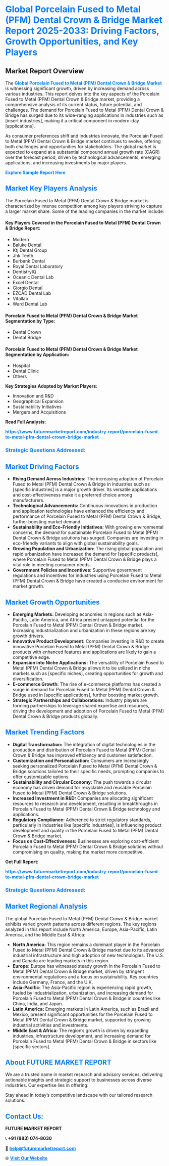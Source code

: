 <h1 style="color: #007BFF;">Global Porcelain Fused to Metal (PFM) Dental Crown & Bridge Market Report 2025-2033: Driving Factors, Growth Opportunities, and Key Players</h1>

<section id="overview">
<h2>Market Report Overview</h2>
<p>The <a href="https://www.futuremarketreport.com/industry-report/porcelain-fused-to-metal-pfm-dental-crown-bridge-market" style="color: #007BFF; text-decoration: none;"><strong>Global Porcelain Fused to Metal (PFM) Dental Crown & Bridge Market</strong></a> is witnessing significant growth, driven by increasing demand across various industries. This report delves into the key aspects of the Porcelain Fused to Metal (PFM) Dental Crown & Bridge market, providing a comprehensive analysis of its current status, future potential, and challenges. The demand for Porcelain Fused to Metal (PFM) Dental Crown & Bridge has surged due to its wide-ranging applications in industries such as [insert industries], making it a critical component in modern-day [applications].</p>
<p>As consumer preferences shift and industries innovate, the Porcelain Fused to Metal (PFM) Dental Crown & Bridge market continues to evolve, offering both challenges and opportunities for stakeholders. The global market is expected to expand at a substantial compound annual growth rate (CAGR) over the forecast period, driven by technological advancements, emerging applications, and increasing investments by major players.</p>
</section>

<section id="overview">
<p><a href="https://www.futuremarketreport.com/request-sample/reportId=79400" style="color: #007BFF; text-decoration: none;"><strong>Explore Sample Report Here</strong></a></p>
</section>

<section id="key-players">
<h2 style="color: #007BFF;">Market Key Players Analysis</h2>
<p>The Porcelain Fused to Metal (PFM) Dental Crown & Bridge market is characterized by intense competition among key players striving to capture a larger market share. Some of the leading companies in the market include:</p>
<h4>Key Players Covered in the Porcelain Fused to Metal (PFM) Dental Crown & Bridge Report:</h4>
<ul><li>Modern</li><li>Baluke Dental</li><li>Ktj Dental Group</li><li>Jhk Teeth</li><li>Burbank Dental</li><li>Royal Dental Laboratory</li><li>DentistryIQ</li><li>Oceanic Dental Lab</li><li>Excel Dental</li><li>Giorgio Dental</li><li>EZCAD Dental Lab</li><li>Vitallab</li><li>Ward Dental Lab</li></ul>
<h4>Porcelain Fused to Metal (PFM) Dental Crown & Bridge Market Segmentation by Type:</h4>
<ul><li>Dental Crown</li><li>Dental Bridge</li></ul>

<h4>Porcelain Fused to Metal (PFM) Dental Crown & Bridge Market Segmentation by Application:</h4>
<ul><li>Hospital</li><li>Dental Clinic</li><li>Others</li></ul>
<p><strong>Key Strategies Adopted by Market Players:</strong></p>
<ul>
<li>Innovation and R&D</li>
<li>Geographical Expansion</li>
<li>Sustainability Initiatives</li>
<li>Mergers and Acquisitions</li>
</ul>
</section>

<section>
<p><strong>Read Full Analysis: </strong></p><a href="https://www.futuremarketreport.com/industry-report/porcelain-fused-to-metal-pfm-dental-crown-bridge-market" style="color: #007BFF; text-decoration: none;"><strong>https://www.futuremarketreport.com/industry-report/porcelain-fused-to-metal-pfm-dental-crown-bridge-market</strong></a>
<h3 style="color: #007BFF;">Strategic Questions Addressed:</h3>
</section>

<section id="driving-factors">
<h2 style="color: #007BFF;">Market Driving Factors</h2>
<ul>
<li><strong>Rising Demand Across Industries:</strong> The increasing adoption of Porcelain Fused to Metal (PFM) Dental Crown & Bridge in industries such as [specific industries] is a major growth driver. Its versatile applications and cost-effectiveness make it a preferred choice among manufacturers.</li>
<li><strong>Technological Advancements:</strong> Continuous innovations in production and application technologies have enhanced the efficiency and performance of Porcelain Fused to Metal (PFM) Dental Crown & Bridge, further boosting market demand.</li>
<li><strong>Sustainability and Eco-Friendly Initiatives:</strong> With growing environmental concerns, the demand for sustainable Porcelain Fused to Metal (PFM) Dental Crown & Bridge solutions has surged. Companies are investing in eco-friendly variants to align with global sustainability goals.</li>
<li><strong>Growing Population and Urbanization:</strong> The rising global population and rapid urbanization have increased the demand for [specific products], where Porcelain Fused to Metal (PFM) Dental Crown & Bridge plays a vital role in meeting consumer needs.</li>
<li><strong>Government Policies and Incentives:</strong> Supportive government regulations and incentives for industries using Porcelain Fused to Metal (PFM) Dental Crown & Bridge have created a conducive environment for market growth.</li>
</ul>
</section>

<section id="growth-opportunities">
<h2 style="color: #007BFF;">Market Growth Opportunities</h2>
<ul>
<li><strong>Emerging Markets:</strong> Developing economies in regions such as Asia-Pacific, Latin America, and Africa present untapped potential for the Porcelain Fused to Metal (PFM) Dental Crown & Bridge market. Increasing industrialization and urbanization in these regions are key growth drivers.</li>
<li><strong>Innovative Product Development:</strong> Companies investing in R&D to create innovative Porcelain Fused to Metal (PFM) Dental Crown & Bridge products with enhanced features and applications are likely to gain a competitive edge.</li>
<li><strong>Expansion into Niche Applications:</strong> The versatility of Porcelain Fused to Metal (PFM) Dental Crown & Bridge allows it to be utilized in niche markets such as [specific niches], creating opportunities for growth and diversification.</li>
<li><strong>E-commerce Growth:</strong> The rise of e-commerce platforms has created a surge in demand for Porcelain Fused to Metal (PFM) Dental Crown & Bridge used in [specific applications], further boosting market growth.</li>
<li><strong>Strategic Partnerships and Collaborations:</strong> Industry players are forming partnerships to leverage shared expertise and resources, driving the development and adoption of Porcelain Fused to Metal (PFM) Dental Crown & Bridge products globally.</li>
</ul>
</section>

<section id="trending-factors">
<h2 style="color: #007BFF;">Market Trending Factors</h2>
<ul>
<li><strong>Digital Transformation:</strong> The integration of digital technologies in the production and distribution of Porcelain Fused to Metal (PFM) Dental Crown & Bridge has improved efficiency and customer satisfaction.</li>
<li><strong>Customization and Personalization:</strong> Consumers are increasingly seeking personalized Porcelain Fused to Metal (PFM) Dental Crown & Bridge solutions tailored to their specific needs, prompting companies to offer customizable options.</li>
<li><strong>Sustainability and Circular Economy:</strong> The push towards a circular economy has driven demand for recyclable and reusable Porcelain Fused to Metal (PFM) Dental Crown & Bridge solutions.</li>
<li><strong>Increased Investment in R&D:</strong> Companies are allocating significant resources to research and development, resulting in breakthroughs in Porcelain Fused to Metal (PFM) Dental Crown & Bridge technology and applications.</li>
<li><strong>Regulatory Compliance:</strong> Adherence to strict regulatory standards, particularly in industries like [specific industries], is influencing product development and quality in the Porcelain Fused to Metal (PFM) Dental Crown & Bridge market.</li>
<li><strong>Focus on Cost-Effectiveness:</strong> Businesses are exploring cost-efficient Porcelain Fused to Metal (PFM) Dental Crown & Bridge solutions without compromising on quality, making the market more competitive.</li>
</ul>
</section>

<section>
<p><strong>Get Full Report: </strong></p><a href="https://www.futuremarketreport.com/industry-report/porcelain-fused-to-metal-pfm-dental-crown-bridge-market" style="color: #007BFF; text-decoration: none;"><strong>https://www.futuremarketreport.com/industry-report/porcelain-fused-to-metal-pfm-dental-crown-bridge-market</strong></a>
<h3 style="color: #007BFF;">Strategic Questions Addressed:</h3>
</section>


<section id="regional-analysis">
<h2 style="color: #007BFF;">Market Regional Analysis</h2>
<p>The global Porcelain Fused to Metal (PFM) Dental Crown & Bridge market exhibits varied growth patterns across different regions. The key regions analyzed in this report include North America, Europe, Asia-Pacific, Latin America, and the Middle East & Africa:</p>
<ul>
<li><strong>North America:</strong> This region remains a dominant player in the Porcelain Fused to Metal (PFM) Dental Crown & Bridge market due to its advanced industrial infrastructure and high adoption of new technologies. The U.S. and Canada are leading markets in this region.</li>
<li><strong>Europe:</strong> Europe has witnessed steady growth in the Porcelain Fused to Metal (PFM) Dental Crown & Bridge market, driven by stringent environmental regulations and a focus on sustainability. Key countries include Germany, France, and the U.K.</li>
<li><strong>Asia-Pacific:</strong> The Asia-Pacific region is experiencing rapid growth, fueled by industrialization, urbanization, and increasing demand for Porcelain Fused to Metal (PFM) Dental Crown & Bridge in countries like China, India, and Japan.</li>
<li><strong>Latin America:</strong> Emerging markets in Latin America, such as Brazil and Mexico, present significant opportunities for the Porcelain Fused to Metal (PFM) Dental Crown & Bridge market, supported by growing industrial activities and investments.</li>
<li><strong>Middle East & Africa:</strong> The region’s growth is driven by expanding industries, infrastructure development, and increasing demand for Porcelain Fused to Metal (PFM) Dental Crown & Bridge in sectors like [specific sectors].</li>
</ul>
</section>

<footer>
<h2 style="color: #007BFF;">About FUTURE MARKET REPORT</h2>
<p>We are a trusted name in market research and advisory services, delivering actionable insights and strategic support to businesses across diverse industries. Our expertise lies in offering:</p>

<p>Stay ahead in today’s competitive landscape with our tailored research solutions.</p>

<h2 style="color: #007BFF;">Contact Us:</h2>
<p><strong>FUTURE MARKET REPORT</strong></p>
<p>📞 <strong>+91 (883) 074-8030</strong></p>
<p>📧 <strong><a href="mailto:help@futuremarketreport.com" style="color: #007BFF;">help@futuremarketreport.com</a></strong></p>
<p>🌐 <strong><a href="https://www.futuremarketreport.com/" style="color: #007BFF;">Visit Our Website</a></strong></p>
</footer>